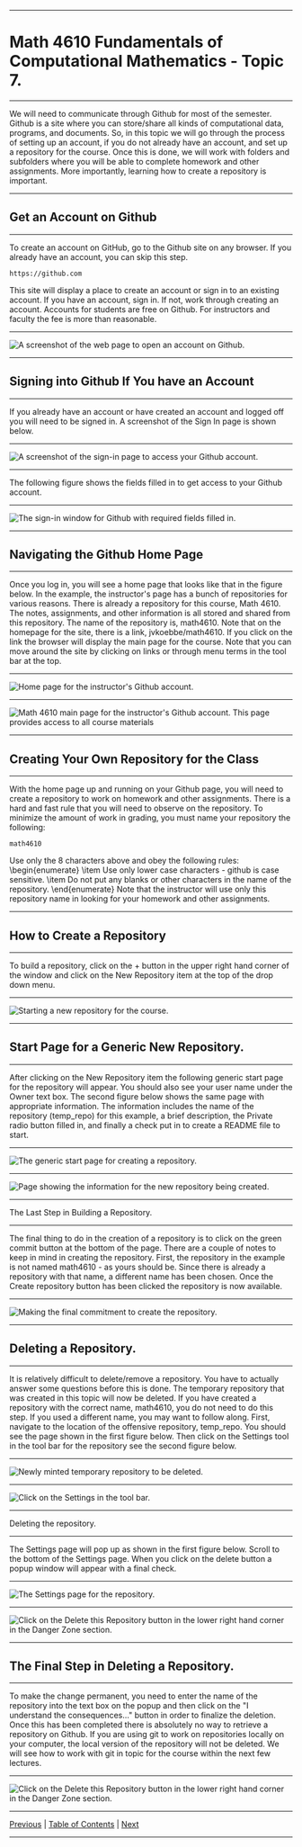 <hr>

# Math 4610 Fundamentals of Computational Mathematics  - Topic 7.

<hr>

We will need to communicate through Github for most of the semester. Github is
a site where you can store/share all kinds of computational data, programs, and
documents. So, in this topic we will go through the process of setting up an
account, if you do not already have an account, and set up a repository for the
course. Once this is done, we will work with folders and subfolders where you
will be able to complete homework and other assignments. More importantly, 
learning how to create a repository is important.

<hr>

## Get an Account on Github 

<hr>

To create an account on GitHub, go to the Github site on any browser. If you
already have an account, you can skip this step.

    https://github.com

This site will display a place to create an account or sign in to an existing
account. If you have an account, sign in. If not, work through creating an
account. Accounts for students are free on Github. For instructors and faculty
the fee is more than reasonable.

<hr>

![A screenshot of the web page to open an account on Github.](../images/github_01.png)

<hr>

## Signing into Github If You have an Account

<hr>

If you already have an account or have created an account and logged off you
will need to be signed in. A screenshot of the Sign In page is shown below.

<hr>

![A screenshot of the sign-in page to access your Github account.](../images/github_02.png)

<hr>

The following figure shows the fields filled in to get access to your Github
account.

<hr>

![The sign-in window for Github with required fields filled in.](../images/github_03.png)

<hr>

## Navigating the Github Home Page 

<hr>

Once you log in, you will see a home page that looks like that in the figure
below. In the example, the instructor's page has a bunch of repositories for
various reasons. There is already a repository for this course, Math 4610. The
notes, assignments, and other information is all stored and shared from this
repository. The name of the repository is, math4610. Note that on the homepage
for the site, there is a link, jvkoebbe/math4610. If you click on the link the
browser will display the main page for the course. Note that you can move around
the site by clicking on links or through menu terms in the tool bar at the top.

<hr>

![Home page for the instructor's Github account.](../images/github_04.png)

<hr>

![Math 4610 main page for the instructor's Github account. This page provides access to all course materials](../images/github_05.png)

<hr>

## Creating Your Own Repository for the Class

<hr>

With the home page up and running on your Github page, you will need to create
a repository to work on homework and other assignments. There is a hard and fast
rule that you will need to observe on the repository. To minimize the amount of
work in grading, you must name your repository the following:

    math4610

Use only the 8 characters above and obey the following rules:
\begin{enumerate}
  \item Use only lower case characters - github is case sensitive.
  \item Do not put any blanks or other characters in the name of the repository.
\end{enumerate}
Note that the instructor will use only this repository name in looking for your
homework and other assignments. 

<hr>

## How to Create a Repository

<hr>

To build a repository, click on the + button in the upper right hand corner of
the window and click on the New Repository item at the top of the drop down
menu.

<hr>

![Starting a new repository for the course.](../images/github_06.png)

<hr>

## Start Page for a Generic New Repository. 

<hr>

After clicking on the New Repository item the following generic start page for
the repository will appear. You should also see your user name under the Owner
text box. The second figure below shows the same page with appropriate
information. The information includes the name of the repository (temp\_repo)
for this example, a brief description, the Private radio button filled in, and
finally a check put in to create a README file to start.

<hr>

![The generic start page for creating a repository.](../images/github_07.png)

<hr>

![Page showing the information for the new repository being created.](../images/github_08.png)

<hr>

The Last Step in Building a Repository. 

<hr>

The final thing to do in the creation of a repository is to click on the green
commit button at the bottom of the page. There are a couple of notes to keep in
mind in creating the repository. First, the repository in the example is not
named math4610 - as yours should be. Since there is already a repository with
that name, a different name has been chosen. Once the Create repository button
has been clicked the repository is now available.

<hr>

![Making the final commitment to create the repository.](../images/github_09.png)

<hr>

## Deleting a Repository.

<hr>

It is relatively difficult to delete/remove a repository. You have to actually
answer some questions before this is done. The temporary repository that was
created in this topic will now be deleted. If you have created a repository with
the correct name, math4610, you do not need to do this step. If you used a
different name, you may want to follow along. First, navigate to the location of
the offensive repository, temp\_repo. You should see the page shown in the first
figure below. Then click on the Settings tool in the tool bar for the repository
see the second figure below.

<hr>

![Newly minted temporary repository to be deleted.](../images/github_10.png)

<hr>

![Click on the Settings in the tool bar.](../images/github_11.png)

<hr>

Deleting the repository.

<hr>

The Settings page will pop up as shown in the first figure below. Scroll to the
bottom of the Settings page. When you click on the delete button a popup window
will appear with a final check.

<hr>

![The Settings page for the repository.](../images/github_12.png)

<hr>

![Click on the Delete this Repository button in the lower right hand corner in the Danger Zone section.](../images/github_13.png)

<hr>

## The Final Step in Deleting a Repository.

<hr>

To make the change permanent, you need to enter the name of the repository into
the text box on the popup and then click on the "I understand the
consequences..." button in order to finalize the deletion. Once this has
been completed there is absolutely no way to retrieve a repository on Github.
If you are using git to work on repositories locally on your computer, the
local version of the repository will not be deleted. We will see how to work
with git in topic for the course within the next few lectures.

<hr>

![Click on the Delete this Repository button in the lower right hand corner in the Danger Zone section.](../images/github_14.png)

<hr>

[Previous](../../topic_06/md/topic_06.md)
| [Table of Contents](../../toc/pdf/embed_toc.md)
| [Next](../../topic_08/md/topic_08.md)

<hr>
